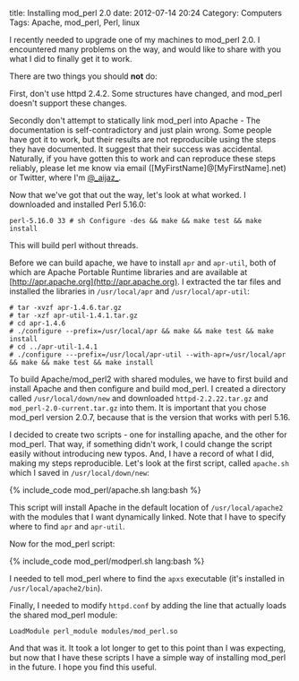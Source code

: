 title: Installing mod_perl 2.0
date: 2012-07-14 20:24
Category: Computers
Tags: Apache, mod_perl, Perl, linux

I recently needed to upgrade one of my machines to mod_perl 2.0.  I
encountered many problems on the way, and would like to share with you
what I did to finally get it to work.

<!-- more -->

There are two things you should **not** do:

First, don't use httpd 2.4.2.  Some structures have changed, and mod_perl
doesn't support these changes.

Secondly don't attempt to statically link mod_perl into Apache - The
documentation is self-contradictory and just plain wrong.  Some people
have got it to work, but their results are not reproducible using the
steps they have documented. It suggest that their success was accidental.
Naturally, if you have gotten this to work and can reproduce these steps
reliably, please let me know via email ([MyFirstName]@[MyFirstName].net)
or Twitter, where I'm [@\_aijaz\_](http://www.twitter.com/_aijaz_).

Now that we've got that out the way, let's look at what worked.  I
downloaded and installed Perl 5.16.0:

    perl-5.16.0 33 # sh Configure -des && make && make test && make install

This will build perl without threads.

Before we can build apache, we have to install ```apr``` and
 ```apr-util```, both of which are Apache Portable Runtime libraries and are
available at [http://apr.apache.org](http://apr.apache.org).  I extracted
the tar files and installed the libraries in ```/usr/local/apr```
and ```/usr/local/apr-util```:

    # tar -xvzf apr-1.4.6.tar.gz 
    # tar -xzf apr-util-1.4.1.tar.gz
    # cd apr-1.4.6
    # ./configure --prefix=/usr/local/apr && make && make test && make install
    # cd ../apr-util-1.4.1
    # ./configure ---prefix=/usr/local/apr-util --with-apr=/usr/local/apr && make && make test && make install


To build Apache/mod_perl2 with shared modules, we have to first build and
install Apache and then configure and build mod_perl.  I created a
directory called ```/usr/local/down/new``` and downloaded 
 ```httpd-2.2.22.tar.gz``` and ```mod_perl-2.0-current.tar.gz``` into
them.  It is important that you chose mod_perl version 2.0.7, because that
is the version that works with perl 5.16.


I decided to create two scripts - one for installing apache, and the other
for mod_perl.  That way, if something didn't work, I could change the
script easily without introducing new typos.  And, I have a record of what
I did, making my steps reproducible.  Let's look at the first script,
called ```apache.sh``` which I saved in ```/usr/local/down/new```:

{% include_code mod_perl/apache.sh lang:bash %}

This script will install Apache in the default location of
 ```/usr/local/apache2``` with the modules that I want dynamically linked.
Note that I have to specify where to find ```apr``` and ```apr-util```.  

Now for the mod_perl script:

{% include_code mod_perl/modperl.sh lang:bash %}

I needed to tell mod_perl where to find the ```apxs``` executable (it's
installed in ```/usr/local/apache2/bin```).

Finally, I needed to modify ```httpd.conf``` by adding the line that
actually loads the shared mod_perl module: 
    
    LoadModule perl_module modules/mod_perl.so                                                                                             

And that was it.  It took a lot longer to get to this point than I was
expecting, but now that I have these scripts I have a simple way of
installing mod_perl in the future.  I hope you find this useful.    
